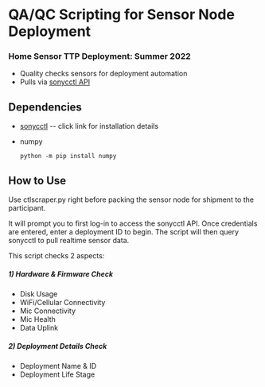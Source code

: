 # QA/QC Scripting for Sensor Node Deployment
### Home Sensor TTP Deployment: Summer 2022
- Quality checks sensors for deployment automation
- Pulls via [sonycctl API](https://github.com/sonyc-project/sonycctl/tree/main/sonycctl)

## Dependencies
- [sonycctl](https://github.com/sonyc-project/sonycctl/tree/main/sonycctl) -- click link for installation details
- numpy

  ```
  python -m pip install numpy
  ```


## How to Use
Use ctlscraper.py right before packing the sensor node for shipment to the participant. 

It will prompt you to first log-in to access the sonycctl API. Once credentials are entered, enter a deployment ID to begin. The script will then query sonycctl to pull realtime sensor data.

This script checks 2 aspects:
##### 1) Hardware & Firmware Check
  - Disk Usage
  - WiFi/Cellular Connectivity
  - Mic Connectivity
  - Mic Health
  - Data Uplink
##### 2) Deployment Details Check
  - Deployment Name & ID
  - Deployment Life Stage 


